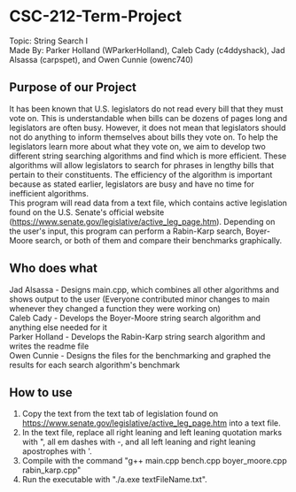 # CSC-212-Term-Project
Topic: String Search I  
Made By: Parker Holland (WParkerHolland), Caleb Cady (c4ddyshack), Jad Alsassa (carpspet), and Owen Cunnie (owenc740)  

## Purpose of our Project
It has been known that U.S. legislators do not read every bill that they must vote on. This is understandable when bills can be dozens of pages long and legislators are often busy. However, it does not mean that legislators should not do anything to inform themselves about bills they vote on. To help the legislators learn more about what they vote on, we aim to develop two different string searching algorithms and find which is more efficient. These algorithms will allow legislators to search for phrases in lengthy bills that pertain to their constituents. The efficiency of the algorithm is important because as stated earlier, legislators are busy and have no time for inefficient algorithms.  
This program will read data from a text file, which contains active legislation found on the U.S. Senate's official website (https://www.senate.gov/legislative/active_leg_page.htm). Depending on the user's input, this program can perform a Rabin-Karp search, Boyer-Moore search, or both of them and compare their benchmarks graphically.

## Who does what
Jad Alsassa - Designs main.cpp, which combines all other algorithms and shows output to the user (Everyone contributed minor changes to main whenever they changed a function they were working on)  
Caleb Cady - Develops the Boyer-Moore string search algorithm and anything else needed for it  
Parker Holland - Develops the Rabin-Karp string search algorithm and writes the readme file  
Owen Cunnie - Designs the files for the benchmarking and graphed the results for each search algorithm's benchmark  

## How to use
1. Copy the text from the text tab of legislation found on https://www.senate.gov/legislative/active_leg_page.htm into a text file.  
2. In the text file, replace all right leaning and left leaning quotation marks with ", all em dashes with -, and all left leaning and right leaning apostrophes with '.  
3. Compile with the command "g++ main.cpp bench.cpp boyer_moore.cpp rabin_karp.cpp"  
4. Run the executable with "./a.exe textFileName.txt".  

